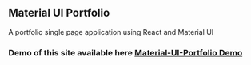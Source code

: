 ## Material UI Portfolio

A portfolio single page application using React and Material UI

### Demo of this site available here [Material-UI-Portfolio Demo](https://materialui-portfolio.netlify.app/)

